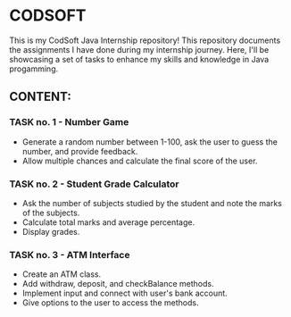# CODSOFT
This is my CodSoft Java Internship repository! This repository documents the assignments I have done during my internship journey. Here, I'll be showcasing a set of tasks to enhance my skills and knowledge in Java progamming.

## CONTENT:

### TASK no. 1 - Number Game
- Generate a random number between 1-100, ask the user to guess the number, and provide feedback.
- Allow multiple chances and calculate the final score of the user.

### TASK no. 2 - Student Grade Calculator
- Ask the number of subjects studied by the student and note the marks of the subjects.
- Calculate total marks and average percentage.
- Display grades.

### TASK no. 3 - ATM Interface
- Create an ATM class.
- Add withdraw, deposit, and checkBalance methods.
- Implement input and connect with user's bank account.
- Give options to the user to access the methods.
